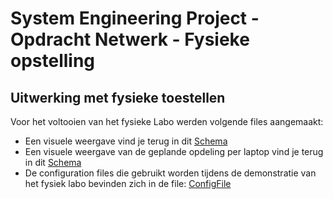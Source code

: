 # System Engineering Project - Opdracht Netwerk - Fysieke opstelling


## Uitwerking met fysieke toestellen
Voor het voltooien van het fysieke Labo werden volgende files aangemaakt:
* Een visuele weergave vind je terug in dit [Schema](../Images/NetwerkSetupExternalSwitchingGearRev6__20230517.jpg)
* Een visuele weergave van de geplande opdeling per laptop vind je terug in dit [Schema](../Images/NetwerkSetupExternalSwitchingGearForDemoRev1_20230517.jpg)
* De configuration files die gebruikt worden tijdens de demonstratie van het fysiek labo bevinden zich in de file: [ConfigFile](<configPT.md>)
